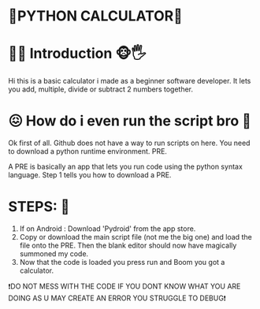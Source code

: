 # 🐉PYTHON CALCULATOR🐉

# 🙈🙉 Introduction 🐵🖐
Hi this is a basic calculator i made as a beginner software developer. It lets you add, multiple, divide or subtract 2 numbers together.

# 😖 How do i even run the script bro 🤯

Ok first of all. Github does not have a way to run scripts on here. You need to download a python runtime environment. PRE.

A PRE is basically an app that lets you run code using the python syntax language. Step 1 tells you how to download a PRE.

# STEPS: 🎢
1) If on Android : Download 'Pydroid' from the app store.
2) Copy or download the main script file (not me the big one) and load the file onto the PRE. Then the blank editor should now have magically summoned my code.
3) Now that the code is loaded you press run and Boom you got a calculator.

❗DO NOT MESS WITH THE CODE IF YOU DONT KNOW WHAT YOU ARE DOING AS U MAY CREATE AN ERROR YOU STRUGGLE TO DEBUG❗

